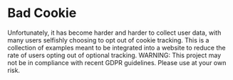 # Bad Cookie

Unfortunately, it has become harder and harder to collect user data, with many users selfishly choosing to opt out of cookie tracking. This is a collection of examples meant to be integrated into a website to reduce the rate of users opting out of optional tracking. WARNING: This project may not be in compliance with recent GDPR guidelines. Please use at your own risk.
